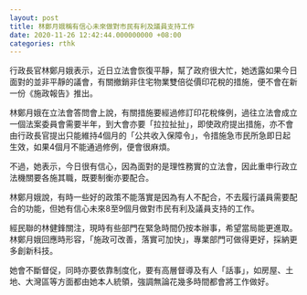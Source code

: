 ```yaml
---
layout: post
title: 林鄭月娥稱有信心未來做對市民有利及議員支持工作
date: 2020-11-26 12:42:44.000000000 +08:00
categories: rthk
---
```


行政長官林鄭月娥表示，近日立法會恢復平靜，幫了政府很大忙，她透露如果今日面對的並非平靜的議會，有關撤銷非住宅物業雙倍從價印花稅的措施，便不會在新一份《施政報告》推出。

林鄭月娥在立法會答問會上說，有關措施要經過修訂印花稅條例，過往立法會成立一個法案委員會需要半年，到大會亦要「拉拉扯扯」，即使政府提出措施，亦不會由行政長官提出只能維持4個月的「公共收入保障令」，令措施急市民所急即日起生效，如果4個月不能通過修例，便會很麻煩。

不過，她表示，今日很有信心，因為面對的是理性務實的立法會，因此重申行政立法機關要各施其職，既要制衡亦要配合。

林鄭月娥說，有時一些好的政策不能落實是因為有人不配合，不去履行議員需要配合的功能，但她有信心未來8至9個月做對市民有利及議員支持的工作。

經民聯的林健鋒關注，現時有些部門在緊急時間仍按本辦事，希望當局能更進取。林鄭月娥回應時形容，「施政可改善，落實可加快」，專業部門可做得更好，採納更多創新科技。

她會不斷督促，同時亦要依靠制度化，要有高層督導及有人「話事」，如房屋、土地、大灣區等方面都由她本人統領，強調無論花幾多時間都會將工作做好。
